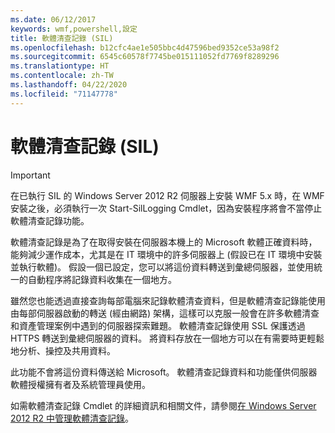```yaml
---
ms.date: 06/12/2017
keywords: wmf,powershell,設定
title: 軟體清查記錄 (SIL)
ms.openlocfilehash: b12cfc4ae1e505bbc4d47596bed9352ce53a98f2
ms.sourcegitcommit: 6545c60578f7745be015111052fd7769f8289296
ms.translationtype: HT
ms.contentlocale: zh-TW
ms.lasthandoff: 04/22/2020
ms.locfileid: "71147778"
---
```

# <a name="software-inventory-logging-sil"></a>軟體清查記錄 (SIL)

> [!IMPORTANT]
> 在已執行 SIL 的 Windows Server 2012 R2 伺服器上安裝 WMF 5.x 時，在 WMF 安裝之後，必須執行一次 Start-SilLogging Cmdlet，因為安裝程序將會不當停止軟體清查記錄功能。

軟體清查記錄是為了在取得安裝在伺服器本機上的 Microsoft 軟體正確資料時，能夠減少運作成本，尤其是在 IT 環境中的許多伺服器上 (假設已在 IT 環境中安裝並執行軟體)。 假設一個已設定，您可以將這份資料轉送到彙總伺服器，並使用統一的自動程序將記錄資料收集在一個地方。

雖然您也能透過直接查詢每部電腦來記錄軟體清查資料，但是軟體清查記錄能使用由每部伺服器啟動的轉送 (經由網路) 架構，這樣可以克服一般會在許多軟體清查和資產管理案例中遇到的伺服器探索難題。 軟體清查記錄使用 SSL 保護透過 HTTPS 轉送到彙總伺服器的資料。 將資料存放在一個地方可以在有需要時更輕鬆地分析、操控及共用資料。

此功能不會將這份資料傳送給 Microsoft。 軟體清查記錄資料和功能僅供伺服器軟體授權擁有者及系統管理員使用。

如需軟體清查記錄 Cmdlet 的詳細資訊和相關文件，請參閱[在 Windows Server 2012 R2 中管理軟體清查記錄](/previous-versions/windows/it-pro/windows-server-2012-R2-and-2012/dn383584(v=ws.11))。
